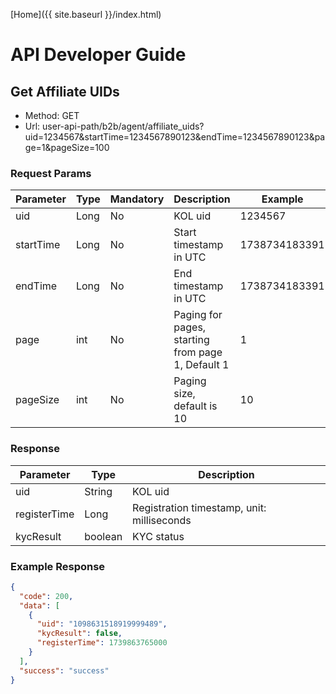
[Home]({{ site.baseurl }}/index.html)
# API Developer Guide

## Get Affiliate UIDs
  - Method: GET
  - Url: user-api-path/b2b/agent/affiliate_uids?uid=1234567&startTime=1234567890123&endTime=1234567890123&page=1&pageSize=100
  
### Request Params
    
|  Parameter  |     Type    |  Mandatory  | Description |   Example   |
|-------------|-------------|-------------|-------------|-------------|
|  uid        |  Long       |  No         | KOL uid     |  1234567    |
|  startTime  |  Long       |  No         | Start timestamp in UTC     |  1738734183391    |
|  endTime    |  Long       |  No         | End timestamp in UTC     |  1738734183391    |
|  page    |  int       |  No         | Paging for pages, starting from page 1, Default 1     |  1    |
|  pageSize    |  int       |  No         | Paging size, default is 10     |  10    |

### Response 
|  Parameter  |     Type     | Description |
|-------------|-------------|-------------|
|  uid        |  String     | KOL uid     |
|  registerTime  |  Long       |  Registration timestamp, unit: milliseconds         |
|  kycResult    |  boolean       |  KYC status         |

### Example Response

```json
{
  "code": 200,
  "data": [
    {
      "uid": "1098631518919999489",
      "kycResult": false,
      "registerTime": 1739863765000
    }
  ],
  "success": "success"
}
